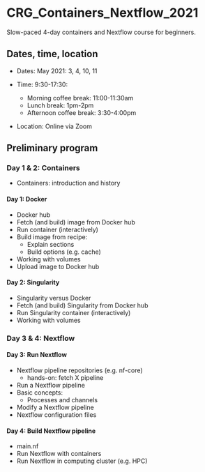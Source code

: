 # CRG_Containers_Nextflow_2021
Slow-paced 4-day containers and Nextflow course for beginners.

## Dates, time, location

* Dates: May 2021: 3, 4, 10, 11

* Time: 9:30-17:30:
  * Morning coffee break: 11:00-11:30am
  * Lunch break: 1pm-2pm 
  * Afternoon coffee break: 3:30-4:00pm

* Location: Online via Zoom

## Preliminary program

### Day 1 & 2: Containers

* Containers: introduction and history

#### Day 1: Docker

* Docker hub
* Fetch (and build) image from Docker hub
* Run container (interactively)
* Build image from recipe:
  * Explain sections
  * Build options (e.g. cache)
* Working with volumes
* Upload image to Docker hub

#### Day 2: Singularity

* Singularity versus Docker
* Fetch (and build) Singularity from Docker hub
* Run Singularity container (interactively)
* Working with volumes

### Day 3 & 4: Nextflow

#### Day 3: Run Nextflow

* Nextflow pipeline repositories (e.g. nf-core)
  * hands-on: fetch X pipeline
* Run a Nextflow pipeline
* Basic concepts:
  * Processes and channels
* Modify a Nextflow pipeline
* Nextflow configuration files

#### Day 4: Build Nextflow pipeline

* main.nf
* Run Nextflow with containers
* Run Nextflow in computing cluster (e.g. HPC)







